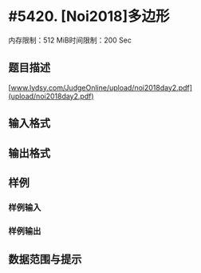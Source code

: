 # #5420. [Noi2018]多边形

内存限制：512 MiB时间限制：200 Sec

## 题目描述

[www.lydsy.com/JudgeOnline/upload/noi2018day2.pdf](upload/noi2018day2.pdf)

## 输入格式

## 输出格式

## 样例

### 样例输入

### 样例输出

## 数据范围与提示
